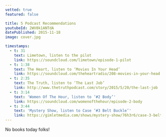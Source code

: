 ```yaml
---
vetted: true
featured: false

title: 5 Podcast Recommendations
youtubeId: 2WV0k1ANTdA
datePublished: 2015-11-18
image: cover.jpg

timestamps:
  - t: 31
    text: Limetown, listen to the pilot
    link: https://soundcloud.com/limetown/episode-1-pilot
  - t: 1:38
    text: The Heart, listen to ‘Movies In Your Head’
    link: https://soundcloud.com/theheartradio/208-movies-in-your-head
  - t: 2:35
    text: The Truth, listen to ‘The Last Job’
    link: http://www.thetruthpodcast.com/story/2015/5/20/the-last-job
  - t: 3:14
    text: 'Women Of The Hour, listen to ‘#2 Body’'
    link: https://soundcloud.com/womenofthehour/episode-2-body
  - t: 3:44
    text: 'Mystery Show, listen to Case ‘#3 Belt Buckle’'
    link: https://gimletmedia.com/shows/mystery-show/76h3r6/case-3-belt-buckle
---
```


No books today folks!
